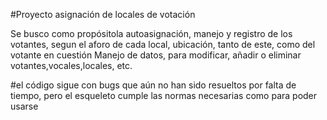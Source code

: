 #Proyecto asignación de locales de votación

Se busco como propósitola autoasignación, manejo y registro de los votantes, segun el aforo de cada local, ubicación, tanto de este, como del votante en cuestión
Manejo de datos, para modificar, añadir o eliminar votantes,vocales,locales, etc.

#el código sigue con bugs que aún no han sido resueltos por falta de tiempo, pero el esqueleto cumple las normas necesarias como para poder usarse
